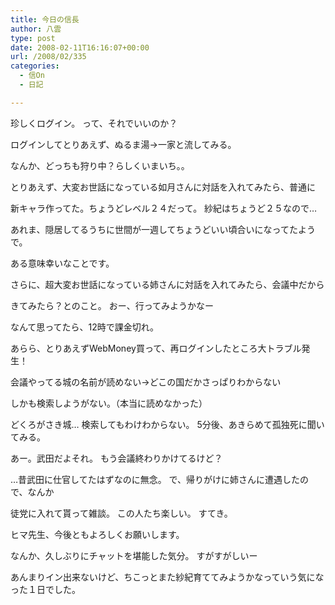 ```yaml
---
title: 今日の信長
author: 八雲
type: post
date: 2008-02-11T16:16:07+00:00
url: /2008/02/335
categories:
  - 信On
  - 日記

---
```

珍しくログイン。 って、それでいいのか？
  
ログインしてとりあえず、ぬるま湯→一家と流してみる。
  
なんか、どっちも狩り中？らしくいまいち。。

とりあえず、大変お世話になっている如月さんに対話を入れてみたら、普通に
  
新キャラ作ってた。ちょうどレベル２４だって。 紗紀はちょうど２５なので…
  
あれま、隠居してるうちに世間が一週してちょうどいい頃合いになってたようで。
  
ある意味幸いなことです。

さらに、超大変お世話になっている姉さんに対話を入れてみたら、会議中だから
  
きてみたら？とのこと。 おー、行ってみようかなー
  
なんて思ってたら、12時で課金切れ。
  
あらら、とりあえずWebMoney買って、再ログインしたところ大トラブル発生！
  
会議やってる城の名前が読めない→どこの国だかさっぱりわからない
  
しかも検索しようがない。（本当に読めなかった）
  
どくろがさき城… 検索してもわけわからない。 5分後、あきらめて孤独死に聞いてみる。
  
あー。武田だよそれ。 もう会議終わりかけてるけど？
  
…昔武田に仕官してたはずなのに無念。 で、帰りがけに姉さんに遭遇したので、なんか
  
徒党に入れて貰って雑談。 この人たち楽しい。 すてき。
  
ヒマ先生、今後ともよろしくお願いします。

なんか、久しぶりにチャットを堪能した気分。 すがすがしいー
  
あんまりイン出来ないけど、ちこっとまた紗紀育ててみようかなっていう気になった１日でした。